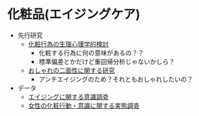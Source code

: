 # 化粧品(エイジングケア)
- 先行研究
	- [化粧行為の生理心理学的検討]('https://www.jstage.jst.go.jp/article/jjppp/35/1/35_1704si/_pdf/-char/ja')
		- 化粧する行為に何の意味があるの？？
		- 標準偏差とかだけど重回帰分析じゃないかしら？
	- [おしゃれの二面性に関する研究]('https://www.jstage.jst.go.jp/article/senshoshi1960/44/11/44_11_700/_pdf/-char/ja')
		- アンチエイジングのため？それともおしゃれしたいの？
- データ
	- [エイジングに関する意識調査]('https://ssjda.iss.u-tokyo.ac.jp/Direct/gaiyo.php?eid=1199')
	- [女性の化粧行動・意識に関する実態調査]('https://ssjda.iss.u-tokyo.ac.jp/Direct/gaiyo.php?eid=1198')

